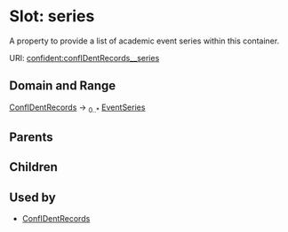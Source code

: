 
# Slot: series


A property to provide a list of academic event series within this container.

URI: [confident:confIDentRecords__series](https://raw.githubusercontent.com/TIBHannover/ConfIDent_schema/main/src/linkml/confident_schema.yaml#confIDentRecords__series)


## Domain and Range

[ConfIDentRecords](ConfIDentRecords.md) &#8594;  <sub>0..\*</sub> [EventSeries](EventSeries.md)

## Parents


## Children


## Used by

 * [ConfIDentRecords](ConfIDentRecords.md)
